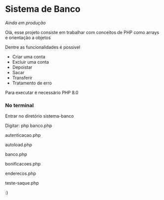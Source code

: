# Sistema de Banco
_Ainda em produção_


Olá, esse projeto consiste em trabalhar com conceitos de PHP como arrays e orientação a objetos

Dentre as funcionalidades é possivel

* Criar uma conta
* Excluir uma conta
* Depoistar 
* Sacar
* Transferir
* Tratamento de erro

Para executar é necessário PHP 8.0

### No terminal
Entrar no diretório sistema-banco

Digitar: php banco.php

autenticacao.php

autoload.php

banco.php

bonificacoes.php

enderecos.php

teste-saque.php

:)
